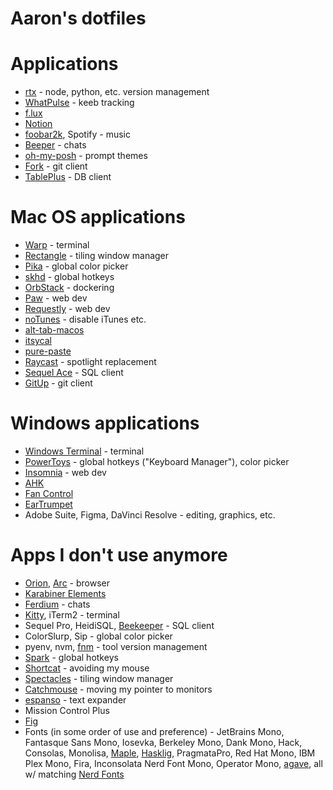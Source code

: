 # Aaron's dotfiles

# Applications

- [rtx](https://github.com/jdx/rtx) - node, python, etc. version management
- [WhatPulse](https://whatpulse.org/intentional) - keeb tracking
- [f.lux](https://justgetflux.com/)
- [Notion](https://www.notion.so/)
- [foobar2k](https://www.foobar2000.org/), Spotify - music
- [Beeper](https://www.beeper.com/) - chats
- [oh-my-posh](https://github.com/jandedobbeleer/oh-my-posh) - prompt themes
- [Fork](https://git-fork.com/) - git client
- [TablePlus](https://tableplus.com/) - DB client

# Mac OS applications

- [Warp](https://github.com/warpdotdev/Warp) - terminal
- [Rectangle](https://github.com/rxhanson/Rectangle/releases) - tiling window manager
- [Pika](https://github.com/superhighfives/pika) - global color picker
- [skhd](https://github.com/koekeishiya/skhd) - global hotkeys
- [OrbStack](https://orbstack.dev/) - dockering
- [Paw](https://paw.cloud/) - web dev
- [Requestly](https://github.com/requestly/requestly) - web dev
- [noTunes](https://github.com/tombonez/noTunes) - disable iTunes etc.
- [alt-tab-macos](https://github.com/lwouis/alt-tab-macos)
- [itsycal](https://www.mowglii.com/itsycal/)
- [pure-paste](https://sindresorhus.com/pure-paste)
- [Raycast](https://www.raycast.com/) - spotlight replacement
- [Sequel Ace](https://github.com/Sequel-Ace/Sequel-Ace) - SQL client
- [GitUp](https://github.com/git-up/GitUp) - git client

# Windows applications

- [Windows Terminal](https://github.com/microsoft/terminal) - terminal
- [PowerToys](https://learn.microsoft.com/en-us/windows/powertoys/install) - global hotkeys ("Keyboard Manager"), color picker
- [Insomnia](https://insomnia.rest/download) - web dev
- [AHK](https://www.autohotkey.com/)
- [Fan Control](https://github.com/Rem0o/FanControl.Releases)
- [EarTrumpet](https://eartrumpet.app/)
- Adobe Suite, Figma, DaVinci Resolve - editing, graphics, etc.

# Apps I don't use anymore

- [Orion](https://browser.kagi.com/), [Arc](https://arc.net/) - browser
- [Karabiner Elements](https://github.com/pqrs-org/Karabiner-Elements)
- [Ferdium](https://github.com/ferdium/ferdium-app) - chats
- [Kitty](https://github.com/kovidgoyal/kitty), iTerm2 - terminal
- Sequel Pro, HeidiSQL,
  [Beekeeper](https://github.com/beekeeper-studio/beekeeper-studio/releases) - SQL client
- ColorSlurp, Sip - global color picker
- pyenv, nvm, [fnm](https://github.com/Schniz/fnm) - tool version management
- [Spark](https://www.shadowlab.org/softwares/spark.php) - global hotkeys
- [Shortcat](https://shortcatapp.com/) - avoiding my mouse
- [Spectacles](https://www.spectacleapp.com/) - tiling window manager
- [Catchmouse](https://github.com/round/CatchMouse) - moving my pointer to monitors
- [espanso](https://github.com/espanso/espanso) - text expander
- Mission Control Plus
- [Fig](https://fig.io/)
- Fonts (in some order of use and preference) - JetBrains Mono, Fantasque Sans Mono, Iosevka, Berkeley Mono, Dank Mono, Hack, Consolas, Monolisa, [Maple](https://github.com/subframe7536/maple-font), [Hasklig](https://github.com/i-tu/Hasklig), PragmataPro, Red Hat Mono, IBM Plex Mono, Fira, Inconsolata Nerd Font Mono, Operator Mono, [agave](https://github.com/blobject/agave), all w/ matching [Nerd Fonts](https://www.nerdfonts.com/font-downloads)
